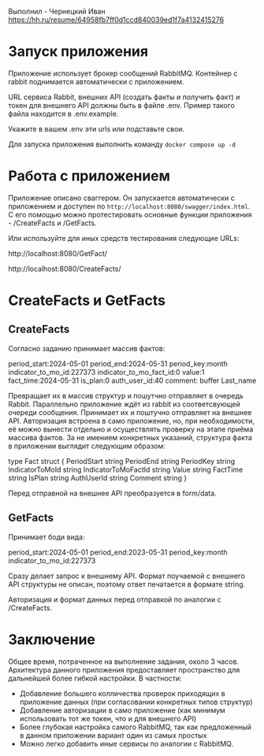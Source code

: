 Выполнил - Чернецкий Иван https://hh.ru/resume/64958fb7ff0d1ccd840039ed1f7a4132415276

 # Запуск приложения

Приложение использует брокер сообщений RabbitMQ. Контейнер с rabbit поднимается автоматически с приложением.

URL сервиса Rabbit, внешних API (создать факты и получить факт) и токен для внешнего API должны быть в файле .env. Пример такого файла находится в .env.example.

Укажите в вашем .env эти urls или подставьте свои.

Для запуска приложения выполнить команду ```docker compose up -d```

# Работа с приложением

Приложение описано сваггером. Он запускается автоматически с приложением и доступен по ```http://localhost:8080/swagger/index.html```.
С его помощью можно протестировать основные функции приложения - /CreateFacts и /GetFacts.

Или используйте для иных средств тестирования следующие URLs:

http://localhost:8080/GetFact/

http://localhost:8080/CreateFacts/

# CreateFacts и GetFacts

## CreateFacts

Согласно заданию принимает массив фактов:

period_start:2024-05-01
period_end:2024-05-31
period_key:month
indicator_to_mo_id:227373
indicator_to_mo_fact_id:0
value:1
fact_time:2024-05-31
is_plan:0
auth_user_id:40
comment: buffer Last_name

Превращает их в массив структур и пошутчно отправляет в очередь Rabbit. Параллельно приложение ждёт из rabbit из соответсвующей очереди сообщения. Принимает их и поштучно отправляет на внешнее API.
Авторизация встроена в само приложение, но, при необходимости, её можно вынести отдельно и осуществлять проверку на этапе приёма массива фактов.
За не имением конкретных указаний, структура факта в приложении выглядит следующим образом:

type Fact struct {
    PeriodStart         string 
    PeriodEnd           string 
    PeriodKey           string 
    IndicatorToMoId     string 
    IndicatorToMoFactId string 
    Value               string 
    FactTime            string 
    IsPlan              string 
    AuthUserId          string 
    Comment             string 
}

Перед отправной на внешнее API преобразуется в form/data.

## GetFacts

Принимает боди вида:

period_start:2024-05-01
period_end:2023-05-31
period_key:month
indicator_to_mo_id:227373

Сразу делает запрос к внешнему API. Формат поучаемой с внешнего API структуры не описан, поэтому ответ печатается в формате string.

Авторизация и формат данных перед отправкой по аналогии с /CreateFacts.

# Заключение

Общее время, потраченное на выполнение задания, около 3 часов. Архитектура данного приложения предоставляет пространство для дальнейшей более гибкой настройки. 
В частности:

- Добавление большего колличества проверок приходящих в приложение данных (при согласовании конкретных типов структур)
- Добавление авторизации в само приложение (как минимум использовать тот же токен, что и для внешнего API)
- Более глубокая настройка самого RabbitMQ, так как предложенный в данном приложении вариант один из самых простых
- Можно легко добавить иные сервисы по аналогии с RabbitMQ.  




